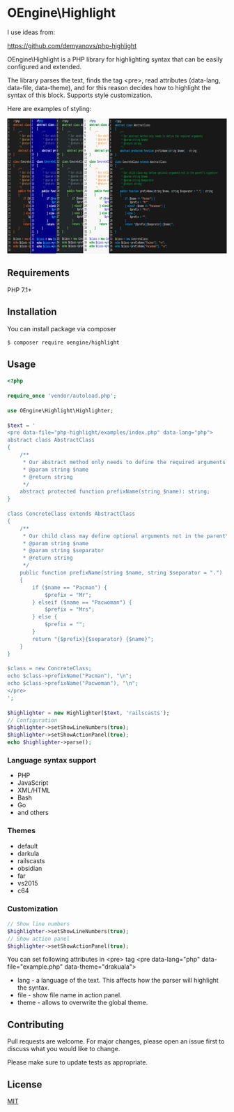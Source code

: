# OEngine\Highlight

I use ideas from:

https://github.com/demyanovs/php-highlight

OEngine\Highlight is a PHP library for highlighting syntax that can be easily configured and extended.

The library parses the text, finds the tag \<pre>, read attributes (data-lang, data-file, data-theme), and for this reason decides how to highlight the syntax of this block.
Supports style customization.

Here are examples of styling:

<img width="757" height="309" src="images/phphighlight2.png">

## Requirements

PHP 7.1+

## Installation

You can install package via composer

```bash
$ composer require oengine/highlight
```

## Usage

```php
<?php

require_once 'vendor/autoload.php';

use OEngine\Highlight\Highlighter;

$text = '
<pre data-file="php-highlight/examples/index.php" data-lang="php">
abstract class AbstractClass
{
    /**
     * Our abstract method only needs to define the required arguments
     * @param string $name
     * @return string
     */
    abstract protected function prefixName(string $name): string;
}

class ConcreteClass extends AbstractClass
{
    /**
     * Our child class may define optional arguments not in the parent\'s signature
     * @param string $name
     * @param string $separator
     * @return string
     */
    public function prefixName(string $name, string $separator = ".") : string
    {
        if ($name == "Pacman") {
            $prefix = "Mr";
        } elseif ($name == "Pacwoman") {
            $prefix = "Mrs";
        } else {
            $prefix = "";
        }
        return "{$prefix}{$separator} {$name}";
    }
}

$class = new ConcreteClass;
echo $class->prefixName("Pacman"), "\n";
echo $class->prefixName("Pacwoman"), "\n";
</pre>
';

$highlighter = new Highlighter($text, 'railscasts');
// Configuration
$highlighter->setShowLineNumbers(true);
$highlighter->setShowActionPanel(true);
echo $highlighter->parse();
```

### Language syntax support

- PHP
- JavaScript
- XML/HTML
- Bash
- Go
- and others

### Themes

- default
- darkula
- railscasts
- obsidian
- far
- vs2015
- c64

### Customization

```php
// Show line numbers
$highlighter->setShowLineNumbers(true);
// Show action panel
$highlighter->setShowActionPanel(true);
```

You can set following attributes in \<pre> tag
\<pre data-lang="php" data-file="example.php" data-theme="drakuala">

- lang - a language of the text. This affects how the parser will highlight the syntax.
- file - show file name in action panel.
- theme - allows to overwrite the global theme.

## Contributing

Pull requests are welcome. For major changes, please open an issue first to discuss what you would like to change.

Please make sure to update tests as appropriate.

## License

[MIT](./LICENSE.md)
